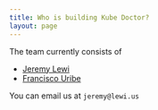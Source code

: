 ```yaml
---
title: Who is building Kube Doctor?
layout: page
---
```


The team currently consists of

* [Jeremy Lewi](https://www.linkedin.com/in/jeremy-lewi-600aaa8/)
* [Francisco Uribe](https://www.linkedin.com/in/francisco-uribe-0a466211/)

You can email us at `jeremy@lewi.us`